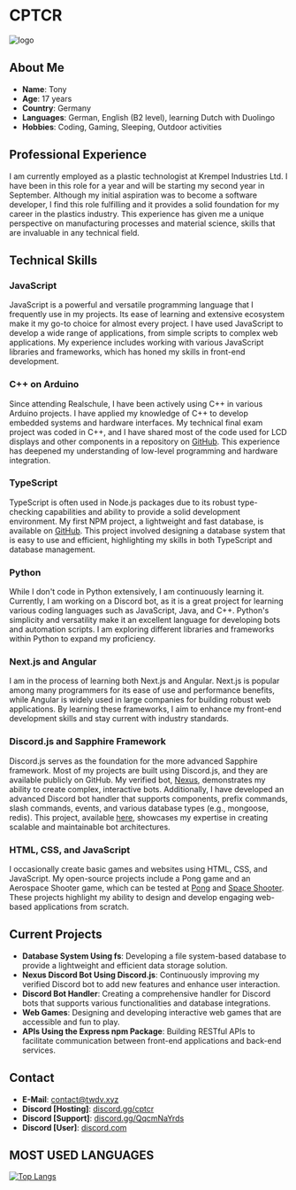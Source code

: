 # CPTCR

![logo](https://cdn.cptcr.cc/private/logo-cptcr.jpg)

## About Me
- **Name**: Tony
- **Age**: 17 years
- **Country**: Germany
- **Languages**: German, English (B2 level), learning Dutch with Duolingo
- **Hobbies**: Coding, Gaming, Sleeping, Outdoor activities

## Professional Experience
I am currently employed as a plastic technologist at Krempel Industries Ltd. I have been in this role for a year and will be starting my second year in September. Although my initial aspiration was to become a software developer, I find this role fulfilling and it provides a solid foundation for my career in the plastics industry. This experience has given me a unique perspective on manufacturing processes and material science, skills that are invaluable in any technical field.

## Technical Skills

### JavaScript
JavaScript is a powerful and versatile programming language that I frequently use in my projects. Its ease of learning and extensive ecosystem make it my go-to choice for almost every project. I have used JavaScript to develop a wide range of applications, from simple scripts to complex web applications. My experience includes working with various JavaScript libraries and frameworks, which has honed my skills in front-end development.

### C++ on Arduino
Since attending Realschule, I have been actively using C++ in various Arduino projects. I have applied my knowledge of C++ to develop embedded systems and hardware interfaces. My technical final exam project was coded in C++, and I have shared most of the code used for LCD displays and other components in a repository on [GitHub](https://github.com/cptcr/arduino). This experience has deepened my understanding of low-level programming and hardware integration.

### TypeScript
TypeScript is often used in Node.js packages due to its robust type-checking capabilities and ability to provide a solid development environment. My first NPM project, a lightweight and fast database, is available on [GitHub](https://github.com/cptcr/cptcr.db). This project involved designing a database system that is easy to use and efficient, highlighting my skills in both TypeScript and database management.

### Python
While I don't code in Python extensively, I am continuously learning it. Currently, I am working on a Discord bot, as it is a great project for learning various coding languages such as JavaScript, Java, and C++. Python's simplicity and versatility make it an excellent language for developing bots and automation scripts. I am exploring different libraries and frameworks within Python to expand my proficiency.

### Next.js and Angular
I am in the process of learning both Next.js and Angular. Next.js is popular among many programmers for its ease of use and performance benefits, while Angular is widely used in large companies for building robust web applications. By learning these frameworks, I aim to enhance my front-end development skills and stay current with industry standards.

### Discord.js and Sapphire Framework
Discord.js serves as the foundation for the more advanced Sapphire framework. Most of my projects are built using Discord.js, and they are available publicly on GitHub. My verified bot, [Nexus](https://github.com/cptcr/nexus), demonstrates my ability to create complex, interactive bots. Additionally, I have developed an advanced Discord bot handler that supports components, prefix commands, slash commands, events, and various database types (e.g., mongoose, redis). This project, available [here](https://github.com/cptcr/discord-bot-handler), showcases my expertise in creating scalable and maintainable bot architectures.

### HTML, CSS, and JavaScript
I occasionally create basic games and websites using HTML, CSS, and JavaScript. My open-source projects include a Pong game and an Aerospace Shooter game, which can be tested at [Pong](https://cptcr.cc/pong) and [Space Shooter](https://cptcr.cc/space). These projects highlight my ability to design and develop engaging web-based applications from scratch.

## Current Projects
- **Database System Using fs**: Developing a file system-based database to provide a lightweight and efficient data storage solution.
- **Nexus Discord Bot Using Discord.js**: Continuously improving my verified Discord bot to add new features and enhance user interaction.
- **Discord Bot Handler**: Creating a comprehensive handler for Discord bots that supports various functionalities and database integrations.
- **Web Games**: Designing and developing interactive web games that are accessible and fun to play.
- **APIs Using the Express npm Package**: Building RESTful APIs to facilitate communication between front-end applications and back-end services.

## Contact
- **E-Mail**: [contact@twdv.xyz](mailto:contact@twdv.xyz)
- **Discord [Hosting]**: [discord.gg/cptcr](https://discord.gg/cptcr)
- **Discord [Support]**: [discord.gg/QqcmNaYrds](https://discord.gg/QqcmNaYrds)
- **Discord [User]**: [discord.com](https://discordlookup.com/user/931870926797160538)

## MOST USED LANGUAGES
[![Top Langs](https://github-readme-stats-git-masterrstaa-rickstaa.vercel.app/api/top-langs/?username=cptcr&layout=compact&theme=dark)](https://github.com/anuraghazra/github-readme-stats)
